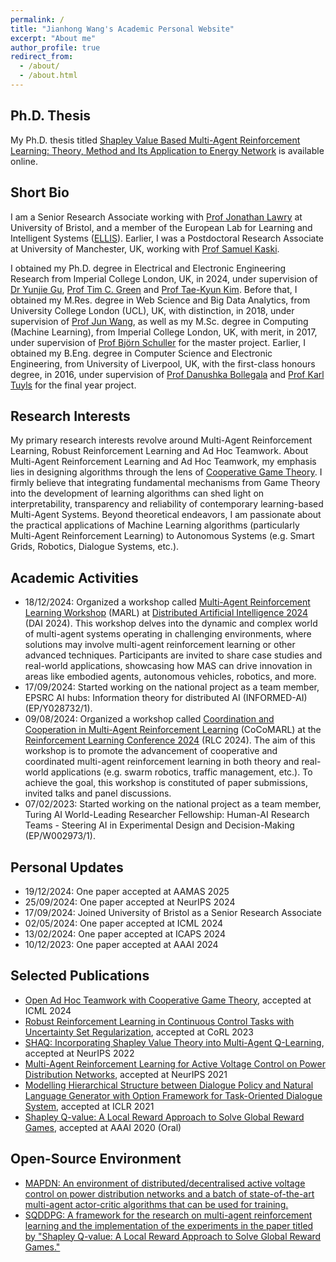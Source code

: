 ```yaml
---
permalink: /
title: "Jianhong Wang's Academic Personal Website"
excerpt: "About me"
author_profile: true
redirect_from: 
  - /about/
  - /about.html
---
```


Ph.D. Thesis
-----
My Ph.D. thesis titled [Shapley Value Based Multi-Agent Reinforcement Learning: Theory, Method and Its Application to Energy Network](https://arxiv.org/abs/2402.15324) is available online.

Short Bio
-----
I am a Senior Research Associate working with [Prof Jonathan Lawry](https://scholar.google.co.uk/citations?user=ruHs0xMAAAAJ&hl=en) at University of Bristol, and a member of the European Lab for Learning and Intelligent Systems ([ELLIS](https://ellis.eu/members)). Earlier, I was a Postdoctoral Research Associate at University of Manchester, UK, working with [Prof Samuel Kaski](https://scholar.google.com/citations?user=uF6H9jMAAAAJ&hl=en).

I obtained my Ph.D. degree in Electrical and Electronic Engineering Research from Imperial College London, UK, in 2024, under supervision of [Dr Yunjie Gu](https://scholar.google.co.uk/citations?user=NyTj-m8AAAAJ&hl=en), [Prof Tim C. Green](https://scholar.google.co.uk/citations?user=PWvm-uEAAAAJ&hl=en) and [Prof Tae-Kyun Kim](https://scholar.google.co.uk/citations?user=j2WcLecAAAAJ&hl=en). Before that, I obtained my M.Res. degree in Web Science and Big Data Analytics, from University College London (UCL), UK, with distinction, in 2018, under supervision of [Prof Jun Wang](https://scholar.google.co.uk/citations?user=wIE1tY4AAAAJ&hl=en), as well as my M.Sc. degree in Computing (Machine Learning), from Imperial College London, UK, with merit, in 2017, under supervision of [Prof Björn Schuller](https://scholar.google.com/citations?user=TxKNCSoAAAAJ&hl=en) for the master project. Earlier, I obtained my B.Eng. degree in Computer Science and Electronic Engineering, from University of Liverpool, UK, with the first-class honours degree, in 2016, under supervision of [Prof Danushka Bollegala](https://scholar.google.com/citations?user=kLqCYLMAAAAJ&hl=en) and [Prof Karl Tuyls](https://scholar.google.com/citations?user=cxRqeVwAAAAJ&hl=en) for the final year project.

Research Interests
-----
My primary research interests revolve around Multi-Agent Reinforcement Learning, Robust Reinforcement Learning and Ad Hoc Teamwork. About Multi-Agent Reinforcement Learning and Ad Hoc Teamwork, my emphasis lies in designing algorithms through the lens of [Cooperative Game Theory](https://en.wikipedia.org/wiki/Cooperative_game_theory). I firmly believe that integrating fundamental mechanisms from Game Theory into the development of learning algorithms can shed light on interpretability, transparency and reliability of contemporary learning-based Multi-Agent Systems. Beyond theoretical endeavors, I am passionate about the practical applications of Machine Learning algorithms (particularly Multi-Agent Reinforcement Learning) to Autonomous Systems (e.g. Smart Grids, Robotics, Dialogue Systems, etc.).

Academic Activities
-----
- 18/12/2024: Organized a workshop called [Multi-Agent Reinforcement Learning Workshop](https://sites.google.com/view/dai-2024-marl) (MARL) at [Distributed Artificial Intelligence 2024](http://www.adai.ai/dai/2024/index.html) (DAI 2024). This workshop delves into the dynamic and complex world of multi-agent systems operating in challenging environments, where solutions may involve multi-agent reinforcement learning or other advanced techniques. Participants are invited to share case studies and real-world applications, showcasing how MAS can drive innovation in areas like embodied agents, autonomous vehicles, robotics, and more.
- 17/09/2024: Started working on the national project as a team member, EPSRC AI hubs: Information theory for distributed AI (INFORMED-AI) (EP/Y028732/1).
- 09/08/2024: Organized a workshop called [Coordination and Cooperation in Multi-Agent Reinforcement Learning](https://sites.google.com/view/cocomarl-2024/home) (CoCoMARL) at the [Reinforcement Learning Conference 2024](https://rl-conference.cc/) (RLC 2024). The aim of this workshop is to promote the advancement of cooperative and coordinated multi-agent reinforcement learning in both theory and real-world applications (e.g. swarm robotics, traffic management, etc.). To achieve the goal, this workshop is constituted of paper submissions, invited talks and panel discussions.
- 07/02/2023: Started working on the national project as a team member, Turing AI World-Leading Researcher Fellowship: Human-AI Research Teams - Steering AI in Experimental Design and Decision-Making (EP/W002973/1).

Personal Updates
-----
- 19/12/2024: One paper accepted at AAMAS 2025
- 25/09/2024: One paper accepted at NeurIPS 2024
- 17/09/2024: Joined University of Bristol as a Senior Research Associate
- 02/05/2024: One paper accepted at ICML 2024
- 13/02/2024: One paper accepted at ICAPS 2024
- 10/12/2023: One paper accepted at AAAI 2024
<!-- - 22/09/2023: One paper accepted at NeurIPS 2023
- 31/08/2023: One paper accepted at CoRL 2023
- 25/04/2023: One paper accepted at ICML 2023
- 07/02/2023: Joined University of Manchester as a Postdoctoral Research Associate -->

Selected Publications
-----
- [Open Ad Hoc Teamwork with Cooperative Game Theory](https://arxiv.org/abs/2402.15259), accepted at ICML 2024
- [Robust Reinforcement Learning in Continuous Control Tasks with Uncertainty Set Regularization](https://arxiv.org/abs/2207.02016), accepted at CoRL 2023
- [SHAQ: Incorporating Shapley Value Theory into Multi-Agent Q-Learning](https://arxiv.org/abs/2105.15013), accepted at NeurIPS 2022
- [Multi-Agent Reinforcement Learning for Active Voltage Control on Power Distribution Networks](https://arxiv.org/abs/2110.14300), accepted at NeurIPS 2021
- [Modelling Hierarchical Structure between Dialogue Policy and Natural Language Generator with Option Framework for Task-Oriented Dialogue System](https://arxiv.org/abs/2006.06814), accepted at ICLR 2021
- [Shapley Q-value: A Local Reward Approach to Solve Global Reward Games](https://arxiv.org/abs/1907.05707), accepted at AAAI 2020 (Oral)

Open-Source Environment
-----
- [MAPDN: An environment of distributed/decentralised active voltage control on power distribution networks and a batch of state-of-the-art multi-agent actor-critic algorithms that can be used for training.](https://github.com/Future-Power-Networks/MAPDN)
- [SQDDPG: A framework for the research on multi-agent reinforcement learning and the implementation of the experiments in the paper titled by "Shapley Q-value: A Local Reward Approach to Solve Global Reward Games."](https://github.com/hsvgbkhgbv/SQDDPG)
